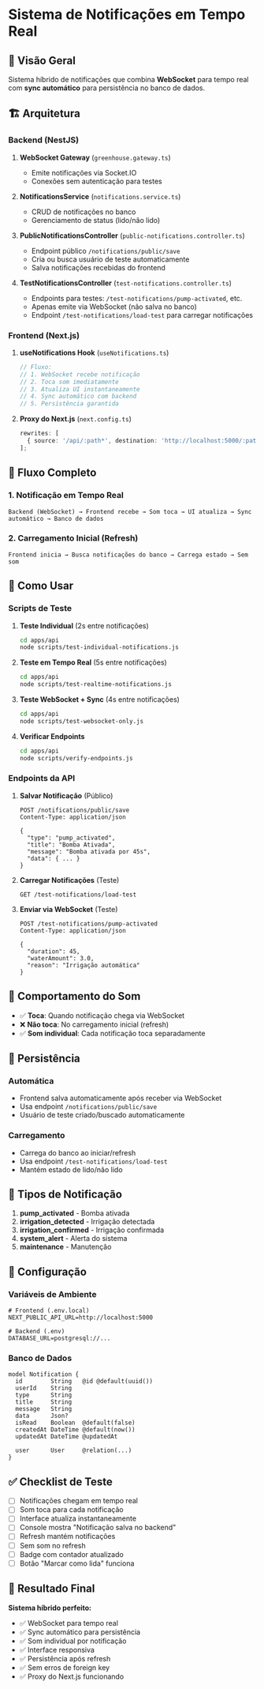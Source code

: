 # Sistema de Notificações em Tempo Real

## 🎯 Visão Geral

Sistema híbrido de notificações que combina **WebSocket** para tempo real com **sync automático** para persistência no banco de dados.

## 🏗️ Arquitetura

### Backend (NestJS)

1. **WebSocket Gateway** (`greenhouse.gateway.ts`)
   - Emite notificações via Socket.IO
   - Conexões sem autenticação para testes

2. **NotificationsService** (`notifications.service.ts`)
   - CRUD de notificações no banco
   - Gerenciamento de status (lido/não lido)

3. **PublicNotificationsController** (`public-notifications.controller.ts`)
   - Endpoint público `/notifications/public/save`
   - Cria ou busca usuário de teste automaticamente
   - Salva notificações recebidas do frontend

4. **TestNotificationsController** (`test-notifications.controller.ts`)
   - Endpoints para testes: `/test-notifications/pump-activated`, etc.
   - Apenas emite via WebSocket (não salva no banco)
   - Endpoint `/test-notifications/load-test` para carregar notificações

### Frontend (Next.js)

1. **useNotifications Hook** (`useNotifications.ts`)

   ```typescript
   // Fluxo:
   // 1. WebSocket recebe notificação
   // 2. Toca som imediatamente
   // 3. Atualiza UI instantaneamente
   // 4. Sync automático com backend
   // 5. Persistência garantida
   ```

2. **Proxy do Next.js** (`next.config.ts`)
   ```typescript
   rewrites: [
     { source: '/api/:path*', destination: 'http://localhost:5000/:path*' },
   ];
   ```

## 🔄 Fluxo Completo

### 1. Notificação em Tempo Real

```
Backend (WebSocket) → Frontend recebe → Som toca → UI atualiza → Sync automático → Banco de dados
```

### 2. Carregamento Inicial (Refresh)

```
Frontend inicia → Busca notificações do banco → Carrega estado → Sem som
```

## 🚀 Como Usar

### Scripts de Teste

1. **Teste Individual** (2s entre notificações)

   ```bash
   cd apps/api
   node scripts/test-individual-notifications.js
   ```

2. **Teste em Tempo Real** (5s entre notificações)

   ```bash
   cd apps/api
   node scripts/test-realtime-notifications.js
   ```

3. **Teste WebSocket + Sync** (4s entre notificações)

   ```bash
   cd apps/api
   node scripts/test-websocket-only.js
   ```

4. **Verificar Endpoints**
   ```bash
   cd apps/api
   node scripts/verify-endpoints.js
   ```

### Endpoints da API

1. **Salvar Notificação** (Público)

   ```http
   POST /notifications/public/save
   Content-Type: application/json

   {
     "type": "pump_activated",
     "title": "Bomba Ativada",
     "message": "Bomba ativada por 45s",
     "data": { ... }
   }
   ```

2. **Carregar Notificações** (Teste)

   ```http
   GET /test-notifications/load-test
   ```

3. **Enviar via WebSocket** (Teste)

   ```http
   POST /test-notifications/pump-activated
   Content-Type: application/json

   {
     "duration": 45,
     "waterAmount": 3.0,
     "reason": "Irrigação automática"
   }
   ```

## 🎵 Comportamento do Som

- ✅ **Toca**: Quando notificação chega via WebSocket
- ❌ **Não toca**: No carregamento inicial (refresh)
- ✅ **Som individual**: Cada notificação toca separadamente

## 💾 Persistência

### Automática

- Frontend salva automaticamente após receber via WebSocket
- Usa endpoint `/notifications/public/save`
- Usuário de teste criado/buscado automaticamente

### Carregamento

- Carrega do banco ao iniciar/refresh
- Usa endpoint `/test-notifications/load-test`
- Mantém estado de lido/não lido

## 🎯 Tipos de Notificação

1. **pump_activated** - Bomba ativada
2. **irrigation_detected** - Irrigação detectada
3. **irrigation_confirmed** - Irrigação confirmada
4. **system_alert** - Alerta do sistema
5. **maintenance** - Manutenção

## 🔧 Configuração

### Variáveis de Ambiente

```env
# Frontend (.env.local)
NEXT_PUBLIC_API_URL=http://localhost:5000

# Backend (.env)
DATABASE_URL=postgresql://...
```

### Banco de Dados

```prisma
model Notification {
  id        String   @id @default(uuid())
  userId    String
  type      String
  title     String
  message   String
  data      Json?
  isRead    Boolean  @default(false)
  createdAt DateTime @default(now())
  updatedAt DateTime @updatedAt

  user      User     @relation(...)
}
```

## ✅ Checklist de Teste

- [ ] Notificações chegam em tempo real
- [ ] Som toca para cada notificação
- [ ] Interface atualiza instantaneamente
- [ ] Console mostra "Notificação salva no backend"
- [ ] Refresh mantém notificações
- [ ] Sem som no refresh
- [ ] Badge com contador atualizado
- [ ] Botão "Marcar como lida" funciona

## 🎉 Resultado Final

**Sistema híbrido perfeito:**

- ✅ WebSocket para tempo real
- ✅ Sync automático para persistência
- ✅ Som individual por notificação
- ✅ Interface responsiva
- ✅ Persistência após refresh
- ✅ Sem erros de foreign key
- ✅ Proxy do Next.js funcionando
